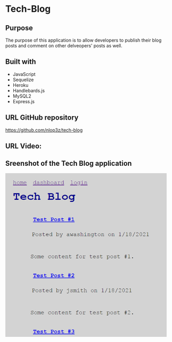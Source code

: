 # Tech-Blog

## Purpose
The purpose of this application is to allow developers to publish their blog posts and comment on other delveopers' posts as well.

## Built with
* JavaScript
* Sequelize
* Heroku
* Handlebards.js
* MySQL2
* Express.js

## URL GitHub repository
https://github.com/nlop3z/tech-blog

## URL Video:


## Sreenshot of the Tech Blog application

![This is a screenshot of the Tech Blog application](/assets/images/screenshot.PNG)